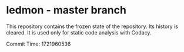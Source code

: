 # ledmon - master branch

This repository contains the frozen state of the repository.
Its history is cleared. It is used only for static code
analysis with Codacy.

Commit Time: 1721960536
